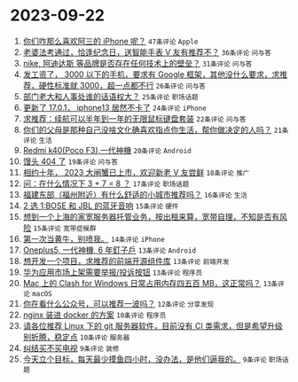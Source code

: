 # 2023-09-22

1. [你们咋那么喜欢阿三的 iPhone 呢？](https://www.v2ex.com/t/976106) `47条评论` `Apple`
1. [老婆法考通过，恰逢纪念日，送智能手表 V 友有推荐不？](https://www.v2ex.com/t/976067) `36条评论` `问与答`
1. [nike, 阿迪达斯 等品牌是否存在任何技术上的壁垒？](https://www.v2ex.com/t/976057) `31条评论` `问与答`
1. [发工资了， 3000 以下的手机，要求有 Google 框架，其他没什么要求，求推荐，硬性标准就 3000，超一点都不行](https://www.v2ex.com/t/976063) `26条评论` `问与答`
1. [部门老大和人事处谁的话语权大？](https://www.v2ex.com/t/976039) `25条评论` `职场话题`
1. [更新了 17.0.1， iphone13 居然不卡了](https://www.v2ex.com/t/976073) `24条评论` `iPhone`
1. [求推荐：续航可以半年到一年的无限鼠标键盘套装](https://www.v2ex.com/t/976066) `22条评论` `问与答`
1. [你们的父母是那种自己没啥文化确喜欢指点你生活，帮你做决定的人吗？](https://www.v2ex.com/t/976079) `21条评论` `生活`
1. [Redmi k40(Poco F3),一代神機](https://www.v2ex.com/t/976074) `20条评论` `Android`
1. [馒头 404 了](https://www.v2ex.com/t/976058) `19条评论` `问与答`
1. [相约十年， 2023 大闸蟹已上市，欢迎新老 V 友尝鲜](https://www.v2ex.com/t/976071) `18条评论` `推广`
1. [问：在什么情况下 3 + 7 = 8 ？](https://www.v2ex.com/t/976107) `17条评论` `职场话题`
1. [福建东部（福州附近）有什么舒适的小城市推荐吗？](https://www.v2ex.com/t/976052) `16条评论` `生活`
1. [2 选 1:BOSE 和 JBL 的蓝牙音响](https://www.v2ex.com/t/976044) `15条评论` `硬件`
1. [想到一个上海的家宽服务器托管业务，按出租来算，宽带自理，不知是否有风险](https://www.v2ex.com/t/976042) `15条评论` `宽带症候群`
1. [第一次当黄牛，别喷我。](https://www.v2ex.com/t/976124) `14条评论` `iPhone`
1. [Oneplus5, 一代神機, 6 年釘子戶](https://www.v2ex.com/t/976101) `13条评论` `Android`
1. [想开发一个项目，求推荐的前端开源组件库](https://www.v2ex.com/t/976082) `13条评论` `前端开发`
1. [华为应用市场上架需要举报/投诉按钮](https://www.v2ex.com/t/976077) `13条评论` `程序员`
1. [Mac 上的 Clash for Windows 日常占用内存四五百 MB，这正常吗？](https://www.v2ex.com/t/976075) `13条评论` `macOS`
1. [你在看什么公众号，可以推荐一波吗？](https://www.v2ex.com/t/976085) `12条评论` `分享发现`
1. [nginx 装进 docker 的方案](https://www.v2ex.com/t/976118) `10条评论` `程序员`
1. [请各位推荐 Linux 下的 git 服务器软件，目前没有 CI 类需求，但是希望升级别折腾，稳定点](https://www.v2ex.com/t/976051) `10条评论` `服务器`
1. [纠结买不买电视](https://www.v2ex.com/t/976133) `9条评论` `装修`
1. [今天立个目标，每天最少摸鱼四小时，没办法，是他们逼我的。](https://www.v2ex.com/t/976103) `9条评论` `职场话题`
